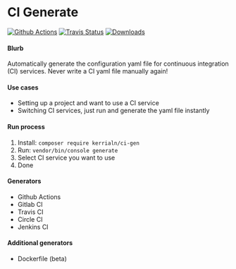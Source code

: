 
# CI Generate

[![Github Actions](https://github.com/Kerrialn/ci-gen/workflows/Github%20Actions/badge.svg)](https://github.com/Kerrialn/ci-gen/actions)
[![Travis Status](https://img.shields.io/travis/kerrialn/ci-gen/master.svg?style=flat-square)](https://travis-ci.org/kerrialn/ci-gen)
[![Downloads](https://img.shields.io/packagist/dt/kerrialn/ci-gen.svg?style=flat-square)](https://packagist.org/packages/kerrialn/ci-gen)

#### Blurb 
Automatically generate the configuration yaml file for continuous integration (CI) services. Never write a CI yaml file manually again!

#### Use cases
- Setting up a project and want  to use a CI service
- Switching CI services, just run and generate the yaml file instantly

#### Run process
1. Install: `composer require kerrialn/ci-gen`
1. Run: `vendor/bin/console generate`
2. Select CI service you want to use 
3. Done

#### Generators
- Github Actions
- Gitlab CI
- Travis CI
- Circle CI
- Jenkins CI

#### Additional generators
- Dockerfile (beta)